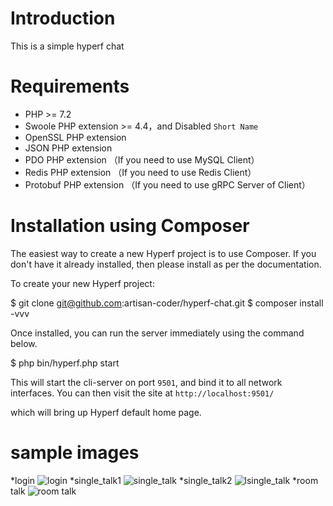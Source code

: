 # Introduction

This is a simple hyperf chat
# Requirements
 - PHP >= 7.2
 - Swoole PHP extension >= 4.4，and Disabled `Short Name`
 - OpenSSL PHP extension
 - JSON PHP extension
 - PDO PHP extension （If you need to use MySQL Client）
 - Redis PHP extension （If you need to use Redis Client）
 - Protobuf PHP extension （If you need to use gRPC Server of Client）

# Installation using Composer

The easiest way to create a new Hyperf project is to use Composer. If you don't have it already installed, then please install as per the documentation.

To create your new Hyperf project:

$ git clone git@github.com:artisan-coder/hyperf-chat.git
$ composer install -vvv

Once installed, you can run the server immediately using the command below.


$ php bin/hyperf.php start

This will start the cli-server on port `9501`, and bind it to all network interfaces. You can then visit the site at `http://localhost:9501/`

which will bring up Hyperf default home page.
# sample images
*login
![login](https://i.loli.net/2020/06/09/XmHd4p6abhgFrWZ.png)
*single_talk1
![single_talk](https://i.loli.net/2020/06/09/iBL1hFr7PASdIWT.png)
*single_talk2
![lsingle_talk](https://i.loli.net/2020/06/09/wdZ5XSqPzRYy9jh.png)
*room talk
![room talk](https://i.loli.net/2020/06/09/6Q3SOi2V5naoTZg.png)
